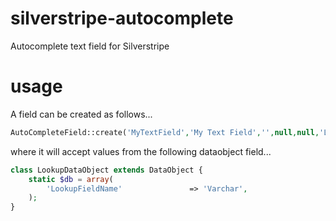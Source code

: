 silverstripe-autocomplete
=========================

Autocomplete text field for Silverstripe

usage
=====

A field can be created as follows...
```php
AutoCompleteField::create('MyTextField','My Text Field','',null,null,'LookupDataObject','LookupFieldName')
```
where it will accept values from the following dataobject field...

```php
class LookupDataObject extends DataObject {
	static $db = array(
		'LookupFieldName'				=> 'Varchar',
	);
}
```

